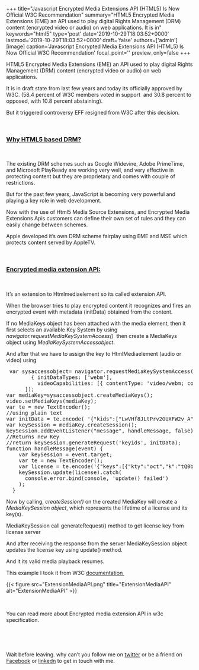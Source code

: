 +++
title="Javascript Encrypted Media Extensions API (HTML5) Is Now Official W3C Recommendation"
summary="HTML5 Encrypted Media Extensions (EME) an API used to play digital Rights Management (DRM) content (encrypted video or audio) on web applications. It is in"
keywords="html5"
type='post'
date='2019-10-29T18:03:52+0000'
lastmod='2019-10-29T18:03:52+0000'
draft='false'
authors=['admin']
[image]
caption='Javascript Encrypted Media Extensions API (HTML5) Is Now Official W3C Recommendation'
focal_point=''
preview_only=false
+++


HTML5 Encrypted Media Extensions (EME) an API used to play digital Rights Management (DRM) content (encrypted video or audio) on web applications.

It is in draft&nbsp;state from last few years and today its officially approved by W3C. (58.4 percent of W3C members voted in support &nbsp;and 30.8 percent to opposed, with 10.8 percent abstaining).

But it triggered controversy EFF resigned from W3C after this decision.

&nbsp;

### <span style="text-decoration: underline;">Why HTML5 based DRM?</span>

&nbsp;

The existing DRM schemes such as Google Widevine, Adobe PrimeTime, and Microsoft PlayReady are working very well, and very effective in protecting content but they are proprietary and comes with couple of restrictions.

But for the past few years, JavaScript is becoming very powerful and playing a key role in web development.

Now with the&nbsp;use of Html5 Media Source Extensions, and Encrypted Media Extensions Apis customers can define their own set of rules and they can easily change between schemes.

Apple developed it’s own DRM scheme fairplay using EME and MSE which protects content served by AppleTV.

&nbsp;

### <span style="text-decoration: underline;">Encrypted media extension API:</span>

&nbsp;

It’s an extension to Htmlmediaelement so its called extension API.

When the browser tries to play encrypted content it recognizes and fires an encrypted event with metadata (initData) obtained from the content.

If no MediaKeys object has been attached with the media element, then it first selects an available Key System by using <em>navigator.requestMediaKeySystemAccess() &nbsp;</em>then create a MediaKeys object using <em>MediaKeySystemAccessobject</em>.

And after that we have to assign the key to HtmlMediaelement (audio or video) using

<pre>&nbsp;<span class="javascript">var sysaccessobject= navigator.requestMediaKeySystemAccess(<span class="hljs-string">'org.w3.clearkey'</span>, [
        { <span class="hljs-attr">initDataTypes</span>: [<span class="hljs-string">'webm'</span>],
          <span class="hljs-attr">videoCapabilities</span>: [{ <span class="hljs-attr">contentType</span>: <span class="hljs-string">'video/webm; codecs="vp8"'</span> }] }
      ]);
var mediaKey=sysaccessobject.</span><span class="javascript">createMediaKeys();
</span><span class="javascript">video.setMediaKeys(mediaKey);
</span><span class="javascript"><span class="hljs-keyword">var</span> te = <span class="hljs-keyword">new</span> TextEncoder();
//using plain text
<span class="hljs-keyword">var</span> initData = te.encode( <span class="hljs-string">'{"kids":["LwVHf8JLtPrv2GUXFW2v_A"]}'</span>);
<span class="hljs-keyword">var</span> keySession = mediaKey.createSession();
keySession.addEventListener(<span class="hljs-string">"message"</span>, handleMessage, <span class="hljs-literal">false</span>);
//Returns new Key
<span class="hljs-keyword">//return</span> keySession.generateRequest(<span class="hljs-string">'keyids'</span>, initData);
</span><span class="javascript"><span class="hljs-function"><span class="hljs-keyword">function</span> <span class="hljs-title">handleMessage</span>(<span class="hljs-params">event</span>) </span>{
    <span class="hljs-keyword">var</span> keySession = event.target;
    <span class="hljs-keyword">var</span> te = <span class="hljs-keyword">new</span> TextEncoder();
    <span class="hljs-keyword">var</span> license = te.encode(<span class="hljs-string">'{"keys":[{"kty":"oct","k":"tQ0bJVWb6b0KPL6KtZIy_A","kid":"LwVHf8JLtPrv2GUXFW2v_A"}],"type":"temporary"}'</span>);
    keySession.update(license).catch(
      <span class="hljs-built_in">console</span>.error.bind(<span class="hljs-built_in">console</span>, <span class="hljs-string">'update() failed'</span>)
    );
  }</span></pre>

Now by calling, <em>createSession()</em> on the created MediaKey will create a <em>MediaKeySession object</em>, which represents the lifetime of a license and its key(s).

MediaKeySession call generateRequest() method to get license key from license server

And after receiving the response from the server&nbsp;MediaKeySession object updates the license key using update() method.

And it its valid media playback resumes.

This example I took it from W3C <a href="https://www.w3.org/TR/encrypted-media/" target="_blank" rel="noopener">documentation&nbsp;</a>

{{< figure src="ExtensionMediaAPI.png" title="ExtensionMediaAPI" alt="ExtensionMediaAPI" >}}

&nbsp;

You can read more about&nbsp;Encrypted media extension API in w3c specification.

&nbsp;

&nbsp;

Wait before leaving.
why can’t you follow me on <a href="https://twitter.com/arungudelli" target="_blank" rel="noopener">twitter</a> or be a friend on <a href="https://www.facebook.com/gudelliArun" target="_blank" rel="noopener">Facebook</a> or  <a href="https://www.linkedin.com/in/arungudelli/" target="_blank" rel="noopener">linkedn</a> to get in touch with me.








